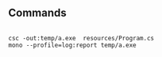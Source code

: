 ## Commands

```

csc -out:temp/a.exe  resources/Program.cs
mono --profile=log:report temp/a.exe
```